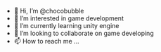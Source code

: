 - 👋 Hi, I’m @chocobubble
- 👀 I’m interested in game development
- 🌱 I’m currently learning unity engine
- 💞️ I’m looking to collaborate on game developing
- 📫 How to reach me ...

<!---
chocobubble/chocobubble is a ✨ special ✨ repository because its `README.md` (this file) appears on your GitHub profile.
You can click the Preview link to take a look at your changes.
--->
